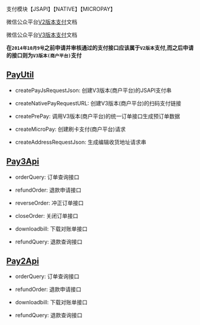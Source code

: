 支付模块【JSAPI】【NATIVE】【MICROPAY】

微信公众平台[V2版本支付](https://mp.weixin.qq.com/paymch/readtemplate?t=mp/business/course2_tmpl&lang=zh_CN)文档

微信公众平台[V3版本支付](https://mp.weixin.qq.com/paymch/readtemplate?t=mp/business/course3_tmpl&lang=zh_CN)文档

**在`2014年10月9号`之前申请并审核通过的支付接口应该属于`V2版本`支付,而之后申请的接口则为`V3版本(商户平台)`支付**

[PayUtil](./PayUtil.java)
-------------------------

* createPayJsRequestJson: 创建V3版本(商户平台)的JSAPI支付串

* createNativePayRequestURL: 创建V3版本(商户平台)的扫码支付链接

* createPrePay: 调用V3版本(商户平台)的统一订单接口生成预订单数据

* createMicroPay: 创建刷卡支付(商户平台)请求

* createAddressRequestJson: 生成编辑收货地址请求串


[Pay3Api](../api/Pay3Api.java)
-------------------------

* orderQuery: 订单查询接口

* refundOrder: 退款申请接口

* reverseOrder: 冲正订单接口

* closeOrder: 关闭订单接口

* downloadbill: 下载对账单接口

* refundQuery: 退款查询接口


[Pay2Api](../api/Pay2Api.java)
-------------------------

* orderQuery: 订单查询接口

* refundOrder: 退款申请接口

* downloadbill: 下载对账单接口

* refundQuery: 退款查询接口
